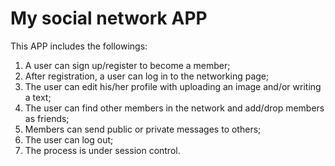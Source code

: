 # My social network APP
This APP includes the followings:
1. A user can sign up/register to become a member;
2. After registration, a user can log in to the networking page;
3. The user can edit his/her profile with uploading an image and/or writing a text;
4. The user can find other members in the network and add/drop members as friends;
5. Members can send public or private messages to others;
6. The user can log out;
7. The process is under session control.
